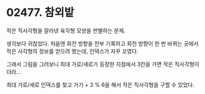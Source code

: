 # 02477. 참외밭

작은 직사각형을 잘라낸 육각형 모양을 판별하는 문제.

생각보다 귀찮았다. 처음엔 회전 방향을 전부 기록하고 회전 방향이 한 번 바뀌는 곳에서 작은 사각형의 정보를 얻으려 했는데, 인덱스가 자꾸 꼬였다.

그래서 그림을 그려보니 최대 가로/세로가 등장한 지점에서 3칸을 가면 작은 직사각형이더라...

최대 가로/세로 인덱스를 찾고 거기 + 3 % 6을 해서 작은 직사각형을 구할 수 있었다.

